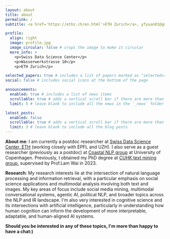 ```yaml
---
layout: about
title: about
permalink: /
subtitle: <a href='https://ethz.ch/en.html'>ETH Zurich</a>, yfyuan01@gmail.com

profile:
  align: right
  image: profile.jpg
  image_circular: false # crops the image to make it circular
  more_info: >
    <p>Swiss Data Science Center</p>
    <p>Wasserwerkstrasse 10</p>
    <p>ETH Zurich</p>

selected_papers: true # includes a list of papers marked as "selected={true}"
social: false # includes social icons at the bottom of the page

announcements:
  enabled: true # includes a list of news items
  scrollable: true # adds a vertical scroll bar if there are more than 3 news items
  limit: 5 # leave blank to include all the news in the `_news` folder

latest_posts:
  enabled: false
  scrollable: true # adds a vertical scroll bar if there are more than 3 new posts items
  limit: 3 # leave blank to include all the blog posts
---
```


**About me**: I am currently a postdoc researcher at [Swiss Data Science Center, ETH](https://www.datascience.ch/) (working closely with EPFL and UZH). I also serve as a guest researcher (previously as a postdoc) at [Coastal NLP group](https://coastalcph.github.io/) at University of Copenhagen. Previously, I obtained my PhD degree at [CUHK text mining group](https://www1.se.cuhk.edu.hk/~textmine/), supervised by Prof.Lam Wai in 2023.  

**Research**: My research interests lie at the intersection of natural language processing and information retrieval, with a particular emphasis on social science applications and multimodal analysis involving both text and images. My key areas of focus include social media mining, multimodal conversational systems, agentic AI, political NLP, and broader topics across the NLP and IR landscape. I'm also very interested in cognitive science and its intersections with artificial intelligence, particularly in understanding how human cognition can inform the development of more interpretable, adaptable, and human-aligned AI systems. 

**Should you be interested in any of these topics, I'm more than happy to have a chat:)**







